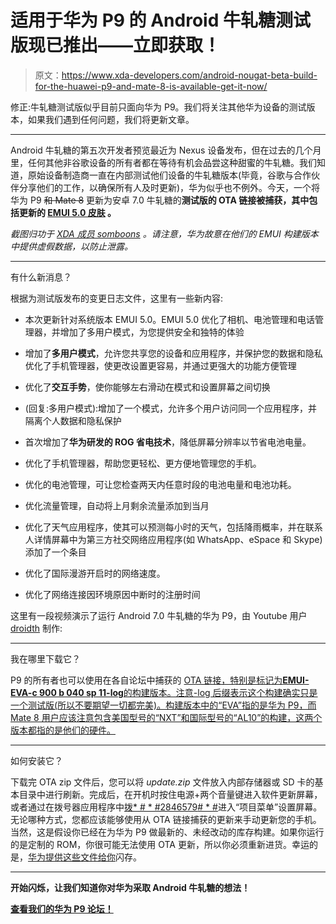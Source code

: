 # 适用于华为 P9 的 Android 牛轧糖测试版现已推出——立即获取！

> 原文：<https://www.xda-developers.com/android-nougat-beta-build-for-the-huawei-p9-and-mate-8-is-available-get-it-now/>

修正:牛轧糖测试版似乎目前只面向华为 P9。我们将关注其他华为设备的测试版本，如果我们遇到任何问题，我们将更新文章。

* * *

Android 牛轧糖的第五次开发者预览最近为 Nexus 设备发布，但在过去的几个月里，任何其他非谷歌设备的所有者都在等待有机会品尝这种甜蜜的牛轧糖。我们知道，原始设备制造商一直在内部测试他们设备的牛轧糖版本(毕竟，谷歌与合作伙伴分享他们的工作，以确保所有人及时更新)，华为似乎也不例外。今天，一个将华为 P9 ~~和 Mate 8~~ 更新为安卓 7.0 牛轧糖的**测试版的 OTA 链接被捕获，其中包括更新的 [**EMUI 5.0 皮肤**](http://www.gsmarena.com/huaweis_new_emotionui_50_should_come_this_fall-news-18944.php) 。**

*截图归功于 [XDA 成员 somboons](http://forum.xda-developers.com/member.php?u=4008653) 。请注意，华为故意在他们的 EMUI 构建版本中提供虚假数据，以防止泄露。*

* * *

有什么新消息？

根据为测试版发布的变更日志文件，这里有一些新内容:

*   本次更新针对系统版本 EMUI 5.0。EMUI 5.0 优化了相机、电池管理和电话管理器，并增加了多用户模式，为您提供安全和独特的体验

*   增加了**多用户模式**，允许您共享您的设备和应用程序，并保护您的数据和隐私优化了手机管理器，使更改设置更容易，并通过更强大的功能方便管理

*   优化了**交互手势**，使你能够左右滑动在模式和设置屏幕之间切换

*   (回复:多用户模式):增加了一个模式，允许多个用户访问同一个应用程序，并隔离个人数据和隐私保护

*   首次增加了**华为研发的 ROG 省电技术**，降低屏幕分辨率以节省电池电量。

*   优化了手机管理器，帮助您更轻松、更方便地管理您的手机。

*   优化的电池管理，可让您检查两天内任意时段的电池电量和电池功耗。

*   优化流量管理，自动将上月剩余流量添加到当月

*   优化了天气应用程序，使其可以预测每小时的天气，包括降雨概率，并在联系人详情屏幕中为第三方社交网络应用程序(如 WhatsApp、eSpace 和 Skype)添加了一个条目

*   优化了国际漫游开启时的网络速度。

*   优化了网络连接因环境原因中断时的注册时间

这里有一段视频演示了运行 Android 7.0 牛轧糖的华为 P9，由 Youtube 用户 [droidth](https://www.youtube.com/channel/UC4jKaqVKQdaNwBu2rxGGANQ) 制作:

* * *

我在哪里下载它？

P9 的所有者也可以使用在各自论坛中捕获的 [OTA 链接，特别是标记为**EMUI-EVA-c 900 b 040 sp 11-log**的构建版本。注意-log 后缀表示这个构建确实只是一个测试版(所以不要期望一切都完美)。构建版本中的“EVA”指的是华为 P9，而 Mate 8 用户应该注意包含美国型号的“NXT”和国际型号的“AL10”的构建，这两个版本都指的是他们的硬件。](http://forum.xda-developers.com/p9/development/rom-stock-rom-eva-l19c636b168-t3419586)

* * *

如何安装它？

下载完 OTA zip 文件后，您可以将 *update.zip* 文件放入内部存储器或 SD 卡的基本目录中进行刷新。完成后，在开机时按住电源+两个音量键进入软件更新屏幕，或者通过在拨号器应用程序中[拨* # * #2846579](http://www.xda-developers.com/huawei-phones-disable-logcat-heres-how-to-restore-access/)[# * #](http://www.xda-developers.com/huawei-phones-disable-logcat-heres-how-to-restore-access/)进入“项目菜单”设置屏幕。无论哪种方式，您都应该能够使用从 OTA 链接捕获的更新来手动更新您的手机。当然，这是假设你已经在为华为 P9 做最新的、未经改动的库存构建。如果你运行的是定制的 ROM，你很可能无法使用 OTA 更新，所以你必须重新进货。幸运的是，[华为提供这些文件给你](http://emui.huawei.com/en/plugin.php?id=hwdownload)闪存。

* * *

**开始闪烁，让我们知道你对华为采取 Android 牛轧糖的想法！**

[**查看我们的华为 P9 论坛！**](http://forum.xda-developers.com/p9)